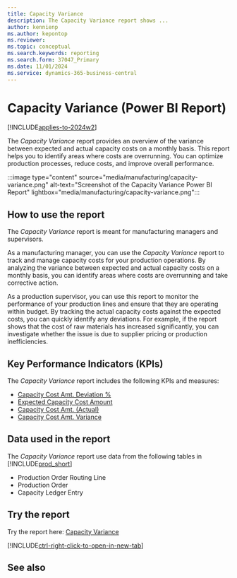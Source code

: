 ```yaml
---
title: Capacity Variance
description: The Capacity Variance report shows ...
author: kennienp
ms.author: kepontop
ms.reviewer:
ms.topic: conceptual
ms.search.keywords: reporting
ms.search.form: 37047_Primary
ms.date: 11/01/2024
ms.service: dynamics-365-business-central
---
```


# Capacity Variance (Power BI Report)

[!INCLUDE[applies-to-2024w2](includes/applies-to-2024w2.md)]

The *Capacity Variance* report provides an overview of the variance between expected and actual capacity costs on a monthly basis. This report helps you to identify areas where costs are overrunning. You can optimize production processes, reduce costs, and improve overall performance.

:::image type="content" source="media/manufacturing/capacity-variance.png" alt-text="Screenshot of the Capacity Variance Power BI Report" lightbox="media/manufacturing/capacity-variance.png":::

## How to use the report

The *Capacity Variance* report is meant for manufacturing managers and supervisors.

As a manufacturing manager, you can use the *Capacity Variance* report to track and manage capacity costs for your production operations. By analyzing the variance between expected and actual capacity costs on a monthly basis, you can identify areas where costs are overrunning and take corrective action.

As a production supervisor, you can use this report to monitor the performance of your production lines and ensure that they are operating within budget. By tracking the actual capacity costs against the expected costs, you can quickly identify any deviations. For example, if the report shows that the cost of raw materials has increased significantly, you can investigate whether the issue is due to supplier pricing or production inefficiencies.

## Key Performance Indicators (KPIs)

The *Capacity Variance* report includes the following KPIs and measures: 

- [Capacity Cost Amt. Deviation %](manufacturing-powerbi-kpis.md#capacity-cost-amt-deviation)
- [Expected Capacity Cost Amount](manufacturing-powerbi-kpis.md#expected-capacity-cost-amount)
- [Capacity Cost Amt. (Actual)](manufacturing-powerbi-kpis.md#capacity-cost-amt-actual)
- [Capacity Cost Amt. Variance](manufacturing-powerbi-kpis.md#capacity-cost-amt-variance)

## Data used in the report

The *Capacity Variance* report use data from the following tables in [!INCLUDE[prod_short](includes/prod_short.md)]

- Production Order Routing Line
- Production Order
- Capacity Ledger Entry
  
## Try the report

Try the report here: [Capacity Variance](https://businesscentral.dynamics.com?page=37047)

[!INCLUDE[ctrl-right-click-to-open-in-new-tab](includes/ctrl-right-click-to-open-in-new-tab.md)]

## See also
